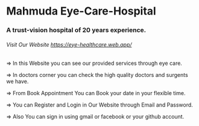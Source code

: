 # Mahmuda Eye-Care-Hospital

### A trust-vision hospital of 20 years experience.

###### Visit Our Website https://eye-healthcare.web.app/

  

=> In this Website you can see our provided services through eye care.

=> In doctors corner you can check the high quality doctors and surgents we have. 

=> From Book Appointment You can Book your date in your flexible time. 

=> You can Register and Login in Our Website through Email and Password.

=> Also You can sign in using gmail or facebook or your github account. 

